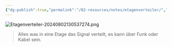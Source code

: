 ```yaml
---
{"dg-publish":true,"permalink":"/02-resources/notes/etagenverteiler/","tags":["informatik/netzwerk/kabel","GFN/LF03"],"noteIcon":"","updated":"2025-09-10T16:35:16.000+02:00"}
---
```


![Etagenverteiler-20240802130537274.png](/img/user/02%20-%20RESOURCES/Files/IMG/Etagenverteiler-20240802130537274.png)
>Alles was in eine Etage das Signal verteilt, es kann über Funk oder Kabel sein.